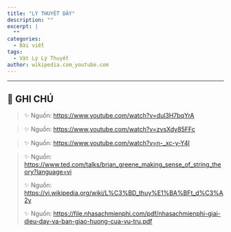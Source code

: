 ```yaml
---
title: "LÝ THUYẾT DÂY"
description: ""
excerpt: |
  ""
categories:
  - Bài viết
tags:
  - Vật Lý Lý Thuyết
author: wikipedia.com_youtube.com
---
```




<hr class="blog-rule" />

## 📌 GHI CHÚ

> ✨ Nguồn: https://www.youtube.com/watch?v=dul3H7bqYrA

> ✨ Nguồn: https://www.youtube.com/watch?v=zvsXdy85FFc

> ✨ Nguồn: https://www.youtube.com/watch?v=n-_xc-y-Y4I

> ✨ Nguồn: https://www.ted.com/talks/brian_greene_making_sense_of_string_theory?language=vi
>
> ✨ Nguồn: https://vi.wikipedia.org/wiki/L%C3%BD_thuy%E1%BA%BFt_d%C3%A2y
>
> ✨ Nguồn: https://file.nhasachmienphi.com/pdf/nhasachmienphi-giai-dieu-day-va-ban-giao-huong-cua-vu-tru.pdf
